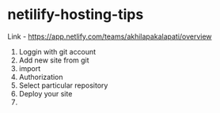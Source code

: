 # netilify-hosting-tips

Link - https://app.netlify.com/teams/akhilapakalapati/overview

1) Loggin with git account
2) Add new site from git
3) import
4) Authorization
5) Select particular repository
6) Deploy your site
7) 
